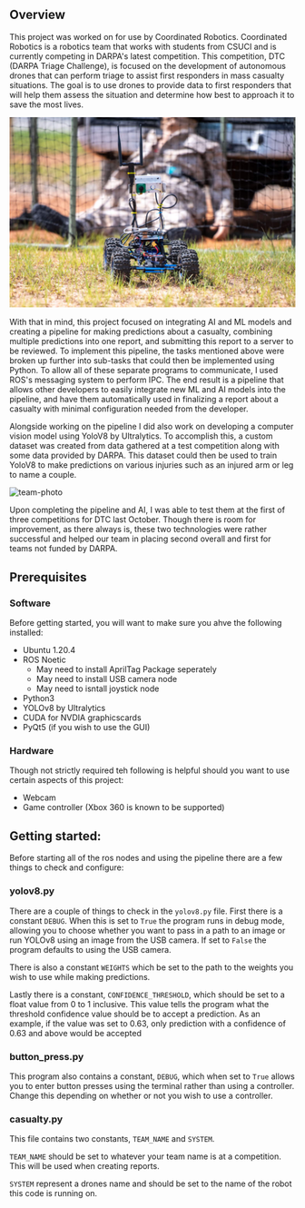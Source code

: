 
## Overview
This project was worked on for use by Coordinated Robotics. Coordinated Robotics is a robotics team that works with students from CSUCI and is currently competing in DARPA's latest competition. This competition, DTC (DARPA Triage Challenge), is focused on the development of autonomous drones that can perform triage to assist first responders in mass casualty situations. The goal is to use drones to provide data to first responders that will help them assess the situation and determine how best to approach it to save the most lives.

![rock-crawler-drone](./photos/bullwinkle.jpg)

With that in mind, this project focused on integrating AI and ML models and creating a pipeline for making predictions about a casualty, combining multiple predictions into one report, and submitting this report to a server to be reviewed. To implement this pipeline, the tasks mentioned above were broken up further into sub-tasks that could then be implemented using Python. To allow all of these separate programs to communicate, I used ROS's messaging system to perform IPC. The end result is a pipeline that allows other developers to easily integrate new ML and AI models into the pipeline, and have them automatically used in finalizing a report about a casualty with minimal configuration needed from the developer.

Alongside working on the pipeline I did also work on developing a computer vision model using YoloV8 by Ultralytics. To accomplish this, a custom dataset was created from data gathered at a test competition along with some data provided by DARPA. This dataset could then be used to train YoloV8 to make predictions on various injuries such as an injured arm or leg to name a couple.

![team-photo](./photos/team_photo.jpg)

Upon completing the pipeline and AI, I was able to test them at the first of three competitions for DTC last October. Though there is room for improvement, as there always is, these two technologies were rather successful and helped our team in placing second overall and first for teams not funded by DARPA.


## Prerequisites

### Software
Before getting started, you will want to make sure you ahve the following installed:
- Ubuntu 1.20.4
- ROS Noetic
  - May need to install AprilTag Package seperately
  - May need to install USB camera node
  - May need to isntall joystick node
- Python3
- YOLOv8 by Ultralytics
- CUDA for NVDIA graphicscards
- PyQt5 (if you wish to use the GUI)

### Hardware
Though not strictly required teh following is helpful should you want to use certain aspects of this project:
- Webcam
- Game controller (Xbox 360 is known to be supported)

## Getting started:
Before starting all of the ros nodes and using the pipeline there are a few things to check and configure:

### yolov8.py
There are a couple of things to check in the `yolov8.py` file.
First there is a constant `DEBUG`. When this is set to `True` the
program runs in debug mode, allowing you to choose whether you
want to pass in a path to an image or run YOLOv8 using an image from
the USB camera. If set to `False` the program defaults to using the USB
camera.

There is also a constant `WEIGHTS` which be set to the path to the
weights you wish to use while making predictions.

Lastly there is a constant, `CONFIDENCE_THRESHOLD`, which should be set
to a float value from 0 to 1 inclusive. This value tells the program what
the threshold confidence value should be to accept a prediction. As an example,
if the value was set to 0.63, only prediction with a confidence of
0.63 and above would be accepted

### button_press.py
This program also contains a constant, `DEBUG`, which when set to `True` allows you to
enter button presses using the terminal rather than using a controller. Change this
depending on whether or not you wish to use a controller.


### casualty.py
This file contains two constants, `TEAM_NAME` and `SYSTEM`.

`TEAM_NAME` should be set to whatever your team name is at a competition.
This will be used when creating reports.

`SYSTEM` represent a drones name and should be set to the name
of the robot this code is running on.
